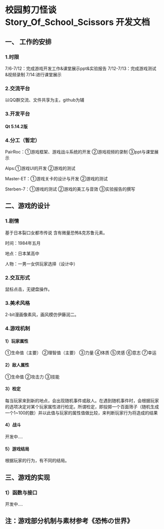 # 校园剪刀怪谈 Story_Of_School_Scissors 开发文档
## 一、 工作的安排
### 1.时限
7/6-7/12：完成游戏开发工作&课堂展示ppt&实验报告
7/12-7/13：完成游戏测试&视频录制
7/14:进行课堂展示
### 2.交流平台
以QQ群交流、文件共享为主，github为辅
### 3.开发平台
#### Qt 5.14.2版
### 4.分工（暂定）
PairRoc：①游戏框架、游戏战斗系统的开发 ②游戏视频的录制 ③ppt与课堂展示

Alps:①游戏UI的开发 ②游戏的测试

Master-ET：①游戏关卡的设计与开发 ②游戏的测试

Sterben-7：①游戏的测试 ②游戏的美工与音效 ③实验报告的撰写

## 二、游戏的设计
### 1.剧情
基于日本裂口女都市传说 含有微量恐怖&克苏鲁元素。

时间：1984年五月

地点：日本某高中

人物：一男一女供玩家选择（设计中）
### 2.交互形式
鼠标点击，无键盘操作。
### 3.美术风格
2-bit漫画像素风，画风模仿伊藤润二。
### 4.游戏机制
#### 1）玩家属性
①生命值（主要）
②理智值（主要）
③力量
④体质
⑤灵感
⑥意志
⑦幸运
#### 2）敌人属性
①生命值
②攻击力
③技能
#### 3）检定
每当玩家来到新的地点，会出现随机事件或敌人。在遇到随机事件时，会根据玩家的选项决定对某个玩家属性进行检定。所谓检定，即投掷一个百面筛子（随机生成一个1~100的数）并以此值与玩家的属性值做比较，来判断玩家行为将造成的结果
#### 4）战斗
开发中....
#### 5）游戏结局
根据玩家的行为，有不同的结局。

## 三、游戏的实现
### 1）函数与接口
开发中....

## 注：游戏部分机制与素材参考《恐怖の世界》

